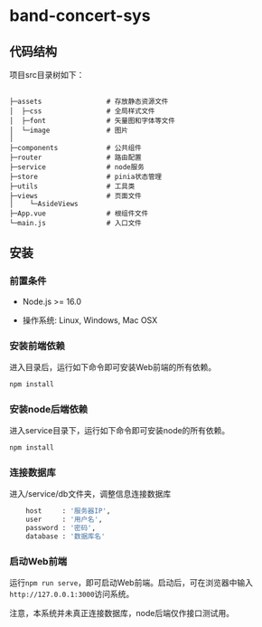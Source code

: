 # band-concert-sys

## 代码结构

项目src目录树如下：

``` plain

├─assets				# 存放静态资源文件
│  ├─css				# 全局样式文件
│  ├─font				# 矢量图和字体等文件
│  └─image				# 图片
│    
├─components			# 公共组件
├─router				# 路由配置
├─service               # node服务		
├─store					# pinia状态管理
├─utils					# 工具类
├─views					# 页面文件
│    └─AsideViews
├─App.vue				# 根组件文件
└─main.js   			# 入口文件
```

## 安装

### 前置条件

- Node.js >= 16.0

- 操作系统: Linux, Windows, Mac OSX

### 安装前端依赖

进入目录后，运行如下命令即可安装Web前端的所有依赖。

```bash
npm install
```
### 安装node后端依赖

进入service目录下，运行如下命令即可安装node的所有依赖。

```bash
npm install
```
### 连接数据库

进入/service/db文件夹，调整信息连接数据库

```bash
    host     : '服务器IP',
    user     : '用户名',
    password : '密码',
    database : '数据库名'
```
### 启动Web前端

运行`npm run serve`，即可启动Web前端。启动后，可在浏览器中输入`http://127.0.0.1:3000`访问系统。

注意，本系统并未真正连接数据库，node后端仅作接口测试用。